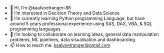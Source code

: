 - 👋 Hi, I’m @kaalvoetranger-88
- 👀 I’m interested in Decision Theory and Data Science
- 🌱 I’m currently learning Python programming Language, but have around 5 years professional experience using SAS, DAX, VBA, & SQL programming languages
- 💞️ I’m looking to collaborate on learning ideas, general data manipulation problems, ML pipelines, data visualisation and dashboarding
- 📫 How to reach me: kaalvoetranger@gmail.com

<!---
kaalvoetranger-88/kaalvoetranger-88 is a ✨ special ✨ repository because its `README.md` (this file) appears on your GitHub profile.
You can click the Preview link to take a look at your changes.
--->
